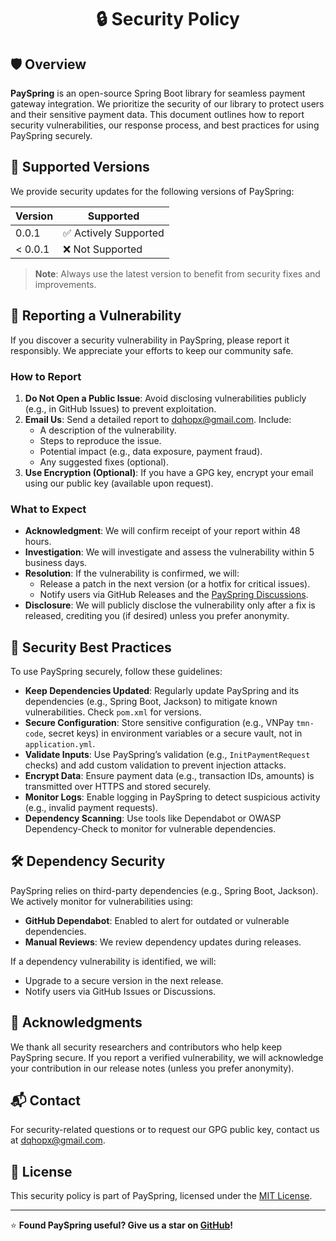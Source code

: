 <div align="center">

# 🔒 Security Policy

</div>

## 🛡️ Overview
**PaySpring** is an open-source Spring Boot library for seamless payment gateway integration. We prioritize the security of our library to protect users and their sensitive payment data. This document outlines how to report security vulnerabilities, our response process, and best practices for using PaySpring securely.

## 📜 Supported Versions
We provide security updates for the following versions of PaySpring:

| Version | Supported          |
|---------|--------------------|
| 0.0.1   | ✅ Actively Supported |
| < 0.0.1 | ❌ Not Supported    |

> **Note**: Always use the latest version to benefit from security fixes and improvements.

## 🚨 Reporting a Vulnerability
If you discover a security vulnerability in PaySpring, please report it responsibly. We appreciate your efforts to keep our community safe.

### How to Report
1. **Do Not Open a Public Issue**: Avoid disclosing vulnerabilities publicly (e.g., in GitHub Issues) to prevent exploitation.
2. **Email Us**: Send a detailed report to [dqhopx@gmail.com](mailto:dqhopx@gmail.com). Include:
    - A description of the vulnerability.
    - Steps to reproduce the issue.
    - Potential impact (e.g., data exposure, payment fraud).
    - Any suggested fixes (optional).
3. **Use Encryption (Optional)**: If you have a GPG key, encrypt your email using our public key (available upon request).

### What to Expect
- **Acknowledgment**: We will confirm receipt of your report within 48 hours.
- **Investigation**: We will investigate and assess the vulnerability within 5 business days.
- **Resolution**: If the vulnerability is confirmed, we will:
    - Release a patch in the next version (or a hotfix for critical issues).
    - Notify users via GitHub Releases and the [PaySpring Discussions](https://github.com/doquanghop/payspring/discussions).
- **Disclosure**: We will publicly disclose the vulnerability only after a fix is released, crediting you (if desired) unless you prefer anonymity.

## 🔐 Security Best Practices
To use PaySpring securely, follow these guidelines:

- **Keep Dependencies Updated**: Regularly update PaySpring and its dependencies (e.g., Spring Boot, Jackson) to mitigate known vulnerabilities. Check `pom.xml` for versions.
- **Secure Configuration**: Store sensitive configuration (e.g., VNPay `tmn-code`, secret keys) in environment variables or a secure vault, not in `application.yml`.
- **Validate Inputs**: Use PaySpring’s validation (e.g., `InitPaymentRequest` checks) and add custom validation to prevent injection attacks.
- **Encrypt Data**: Ensure payment data (e.g., transaction IDs, amounts) is transmitted over HTTPS and stored securely.
- **Monitor Logs**: Enable logging in PaySpring to detect suspicious activity (e.g., invalid payment requests).
- **Dependency Scanning**: Use tools like Dependabot or OWASP Dependency-Check to monitor for vulnerable dependencies.

## 🛠️ Dependency Security
PaySpring relies on third-party dependencies (e.g., Spring Boot, Jackson). We actively monitor for vulnerabilities using:

- **GitHub Dependabot**: Enabled to alert for outdated or vulnerable dependencies.
- **Manual Reviews**: We review dependency updates during releases.

If a dependency vulnerability is identified, we will:
- Upgrade to a secure version in the next release.
- Notify users via GitHub Issues or Discussions.

## 🙏 Acknowledgments
We thank all security researchers and contributors who help keep PaySpring secure. If you report a verified vulnerability, we will acknowledge your contribution in our release notes (unless you prefer anonymity).

## 📬 Contact
For security-related questions or to request our GPG public key, contact us at [dqhopx@gmail.com](mailto:dqhopx@gmail.com).

## 📜 License
This security policy is part of PaySpring, licensed under the [MIT License](LICENSE).

---

⭐ **Found PaySpring useful? Give us a star on [GitHub](https://github.com/doquanghop/payspring)!**